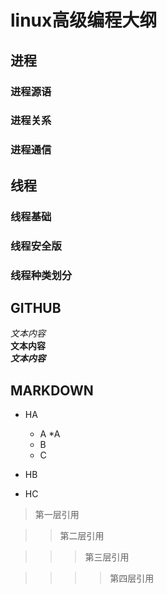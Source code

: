 # linux高级编程大纲
## 进程
### 进程源语
### 进程关系
### 进程通信
## 线程
### 线程基础
### 线程安全版
### 线程种类划分
## GITHUB
*文本内容*</br>
**文本内容**</br>
***文本内容***</br>
## MARKDOWN
* HA
	* A
		*A
	* B
	* C

* HB

* HC
> 第一层引用

>> 第二层引用

>>> 第三层引用

>>>> 第四层引用

